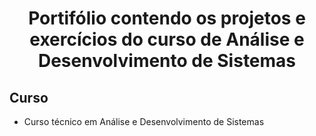   <h1 align="center">
  Portifólio contendo os projetos e exercícios do curso de Análise e Desenvolvimento de Sistemas
</h1>

## Curso
- Curso técnico em Análise e Desenvolvimento de Sistemas



